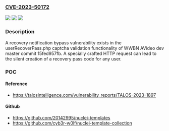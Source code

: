 ### [CVE-2023-50172](https://cve.mitre.org/cgi-bin/cvename.cgi?name=CVE-2023-50172)
![](https://img.shields.io/static/v1?label=Product&message=AVideo&color=blue)
![](https://img.shields.io/static/v1?label=Version&message=dev%20master%20commit%2015fed957fb%20&color=brightgreen)
![](https://img.shields.io/static/v1?label=Vulnerability&message=CWE-640%3A%20Weak%20Password%20Recovery%20Mechanism%20for%20Forgotten%20Password&color=brightgreen)

### Description

A recovery notification bypass vulnerability exists in the userRecoverPass.php captcha validation functionality of WWBN AVideo dev master commit 15fed957fb. A specially crafted HTTP request can lead to the silent creation of a recovery pass code for any user.

### POC

#### Reference
- https://talosintelligence.com/vulnerability_reports/TALOS-2023-1897

#### Github
- https://github.com/20142995/nuclei-templates
- https://github.com/cyb3r-w0lf/nuclei-template-collection

